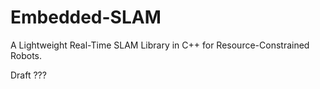 # Embedded-SLAM
A Lightweight Real-Time SLAM Library in C++ for Resource-Constrained Robots.


Draft
???

